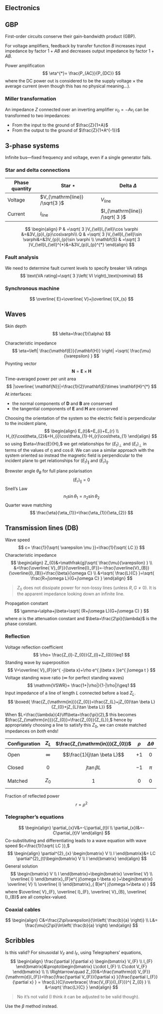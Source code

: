 ## Electronics

## GBP
First-order circuits conserve their gain-bandwidth product (GBP).

For voltage amplifiers, feedback by transfer function $B$ increases input impedance by factor $1+AB$ and decreases output impedance by factor $1+AB.$

Power amplification
$$
\eta^{*}= \frac{P_{AC}}{P_{DC}}
$$
where the $\mathrm{DC}$ power out is considered to be the supply voltage $\times$ the average current (even though this has no physical meaning…).

### Miller transformation
An impedance $Z$ connected over an inverting amplifier $v_{0}=-Av_{i}$ can be transformed to two impedances:
- From the input to the ground of $\frac{Z}{1+A}$
- From the output to the ground of $\frac{Z}{1+A^{-1}}$


## 3-phase systems

Infinite bus—fixed frequency and voltage, even if a single generator fails.

### Star and delta connections
| Phase quantity | Star $\star$                   | Delta $\Delta$                  |
| -------------- | ------------------------------ | ------------------------------- |
| Voltage        | $V_{\mathrm{line}} /\sqrt{3 }$ | $V_{\mathrm{line}}$             |
| Current        | $I_{\mathrm{line}}$            | $I_{\mathrm{line}} /\sqrt{ 3 }$ |
$$
\begin{align}
P & =\sqrt{ 3 }V_{\ell}I_{\ell}\cos \varphi &=&3V_{p}I_{p}\cos\varphi\\
Q & =\sqrt{ 3 }V_{\ell}I_{\ell}\sin \varphi&=&3V_{p}I_{p}\sin \varphi \\
\mathbf{S} & =\sqrt{ 3 }V_{\ell}I_{\ell}^{*}&=&3V_{p}I_{p}^{*}
\end{align}
$$
### Fault analysis
We need to determine fault current levels to specify breaker $\mathrm{VA}$ ratings
$$
\text{VA rating}=\sqrt{ 3 }\left( VI \right)_\text{nominal} 
$$

### Synchronous machine
$$
\overline{ E}=\overline{ V}+j\overline{ I}X_{s}
$$

## Waves
Skin depth
$$
\delta=\frac{1}{\alpha}
$$

Characteristic impedance
$$
\eta=\left| \frac{\mathbf{E}}{\mathbf{H}} \right| =\sqrt{ \frac{\mu}{\varepsilon} }
$$
Poynting vector
$$
\mathbf{N}=\mathbf{E}\times \mathbf{H}
$$
Time-averaged power per unit area
$$
|\overline{ \mathbf{N}}|=\frac{1}{2}\mathbf{E}\times \mathbf{H}^{*}
$$
At interfaces:
- the normal components of $\mathbf{D}$ and $\mathbf{B}$ are conserved
- the tangential components of $\mathbf{E}$ and $\mathbf{H}$ are conserved

Choosing the orientation of the system so the electric field is perpendicular to the incident plane,
$$
\begin{align}
E_{t}&=E_{i}+E_{r} \\
H_{t}\cos\theta_{2}&=H_{i}\cos\theta_{1}-H_{r}\cos\theta_{1}
\end{align}
$$
so using $\eta=\frac{E}{H},$ we get relationships for $(E_{t})_{\perp}$ and $(E_{r})_{\perp}$ in terms of the values of $\eta$ and $\cos\theta.$ We can use a similar approach with the system oriented so instead the magnetic field is perpendicular to the incident plane to get relationships for $(E_{t})_{\parallel}$ and $(E_{r})_{\parallel}.$

Brewster angle $\theta_B$ for full plane polarisation
$$
(E_{r})_{\parallel}=0
$$
Snell’s Law
$$
n_{1}\sin\theta_{1}=n_{2}\sin\theta_{2}
$$
Quarter wave matching
$$
\frac{\eta}{\eta_{1}}=\frac{\eta_{1}}{\eta_{2}}
$$
## Transmission lines (DB)
Wave speed
$$
c= \frac{1}{\sqrt{ \varepsilon \mu }}=\frac{1}{\sqrt{ LC }}
$$
Characteristic impedance
$$
\begin{align}
Z_{0}&=\mathfrak{g}\sqrt{ \frac{\mu}{\varepsilon} } \\
&=\frac{\overline{ V}_{F}}{\overline{I}_{F}}=-\frac{\overline{V}_{B}}{\overline{I}_{B}}=\frac{\beta}{\omega C} \\
&=\sqrt{ \frac{L}{C} }=\sqrt{ \frac{R+j\omega L}{G+j\omega C} }
 \end{align}
$$

>$Z_{0}$ does not dissipate power for non-lossy lines (unless $R,G\neq 0$). It is the apparent impedance looking down an infinite line.

Propagation constant
$$
\gamma=\alpha+j\beta=\sqrt{ (R+j\omega L)(G+j\omega C) }
$$
where $\alpha$ is the attenuation constant and $\beta=\frac{2\pi}{\lambda}$ is the phase constant.
### Reflection
Voltage reflection coefficient
$$
\rho= \frac{Z_{l}-Z_{0}}{Z_{l}+Z_{0}}\leq1
$$
Standing wave by superposition
$$
V=\overline{ V}_{F}(e^{ -j\beta x}+\rho e^{ j\beta x })e^{ j\omega t }
$$
Voltage standing wave ratio ($\infty$ for perfect standing waves)
$$
\mathrm{VSWR}= \frac{1+|\rho|}{1-|\rho|}\geq1
$$
Input impedance of a line of length $L$ connected before a load $Z_{L}.$
$$
\boxed{ \frac{Z_{\mathrm{in}}}{Z_{0}}=\frac{Z_{L}+jZ_{0}\tan \beta L}{Z_{0}+jZ_{L}\tan \beta L}}
$$
When $L=\frac{\lambda}{4}\iff\beta=\frac{\pi}{2},$ this becomes $\frac{Z_{\mathrm{in}}}{Z_{0}}=\frac{Z_{0}}{Z_{L}},$ hence by appropriately choosing a line to satisfy this $Z_{0},$ we can create matched impedances on *both* ends!

| Configuration | $Z_{L}$    | $\frac{Z_{\mathrm{in}}}{Z_{0}}$ | $\rho$ | $\Delta\theta$ |
| ------------- | ---------- | ------------------------------- | ------ | -------------- |
| Open          | $$\infty$$ | $$\frac{1}{j\tan \beta L}$$     | $$+1$$ | $$0$$          |
| Closed        | $$0$$      | $$j\tan \beta L$$               | $$-1$$ | $$\pi$$        |
| Matched       | $$Z_{0}$$  | $$1$$                           | $$0$$  | $$0$$          |

Fraction of reflected power
$$
r=\rho^{2}
$$
### Telegrapher’s equations
$$
\begin{align}
\partial_{x}V&=-L\partial_{t}I \\
\partial_{x}I&=-C\partial_{t}V
\end{align}
$$
Co-substituting and differentiating leads to a wave equation with wave speed $c=\frac{1}{\sqrt{ LC }},$
$$
\begin{align}
\partial^{2}_{x}  \begin{bmatrix}
V \\
I
\end{bmatrix}&= LC \partial^{2}_{t}\begin{bmatrix}
V \\
I
\end{bmatrix}
 \end{align}
$$
General solution
$$
\begin{bmatrix}
V \\
I
\end{bmatrix}=\begin{bmatrix}
\overline{ V} \\
\overline{ I}
\end{bmatrix}_{F}e^{ j(\omega t-\beta x) }+\begin{bmatrix}
\overline{ V} \\
\overline{ I}
\end{bmatrix}_{ B}e^{ j(\omega t+\beta x) }
$$
where $\overline{ V}_{F}, \overline{ I}_{F}, \overline{ V}_{B}, \overline{ I}_{B}$ are all complex-valued.

### Coaxial cables
$$
\begin{align}
C&=\frac{2\pi\varepsilon}{\ln\left( \frac{b}{a} \right)} \\
L&= \frac{\mu}{2\pi}\ln\left( \frac{b}{a} \right)
\end{align}
$$

## Scribbles

Is this valid? For sinusoidal $V_{F}$ and $I_{F},$ using Telegraphers’ equations,
$$
\begin{align}
\frac{\partial }{\partial x} \begin{bmatrix}
V_{F} \\
I_{F}
\end{bmatrix}&\propto\begin{bmatrix}
L\cdot I_{F} \\
C\cdot V_{F}
\end{bmatrix} \\ \\
\Rightarrow\quad Z_{0}&=\frac{\mathrm{d} V_{F}}{\mathrm{d}I_{F}}=\frac{\frac{\partial V_{F}}{\partial x} }{\frac{\partial I_{F}}{\partial x} } = \frac{L}{C}\overbrace{  \frac{V_{F}}{I_{F}}}^{ Z_{0} } \\
&=\sqrt{ \frac{L}{C} }
\end{align}
$$
>No it’s not valid (I think it can be adjusted to be valid though).

Use the $\beta$ method instead.

